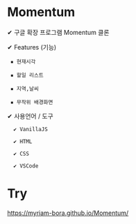 # Momentum
✔ 구글 확장 프로그램 Momentum 클론




✔ Features (기능)

	 ▪ 현재시각

	 ▪ 할일 리스트

	 ▪ 지역,날씨
	
	 ▪ 무작위 배경화면



✔ 사용언어 / 도구

	  ✔ VanillaJS

	  ✔ HTML
	
	  ✔ CSS
		
	  ✔ VSCode
		

# Try

https://myriam-bora.github.io/Momentum/
